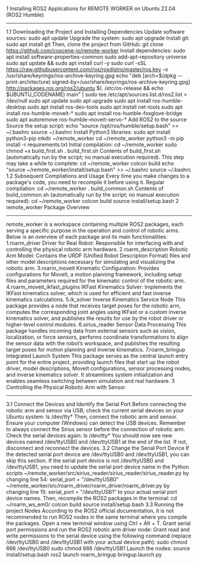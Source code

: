1 Installing ROS2 Applications for REMOTE WORKER on Ubuntu 22.04 (ROS2 Humble)

---
1.1 Downloading the Project and Installing Dependencies
Update software sources:
sudo apt update
Upgrade the system:
sudo apt upgrade
Install git:
sudo apt install git
Then, clone the project from GitHub:
git clone https://github.com/coscene-io/remote-worker
Install dependencies:
  sudo apt install software-properties-common
  sudo add-apt-repository universe
  sudo apt update && sudo apt install curl -y
  sudo curl -sSL   https://raw.githubusercontent.com/ros/rosdistro/master/ros.key   -o /usr/share/keyrings/ros-archive-keyring.gpg
  echo "deb [arch=$(dpkg --print-architecture) signed-by=/usr/share/keyrings/ros-archive-keyring.gpg]   http://packages.ros.org/ros2/ubuntu   $(. /etc/os-release && echo $UBUNTU_CODENAME) main" | sudo tee /etc/apt/sources.list.d/ros2.list > /dev/null
  sudo apt update
  sudo apt upgrade
  sudo apt install ros-humble-desktop
  sudo apt install ros-dev-tools
  sudo apt install net-tools
  sudo apt install ros-humble-moveit-*
  sudo apt install ros-humble-foxglove-bridge
  sudo apt autoremove ros-humble-moveit-servo-*
Add ROS2 to the source Source the setup script:
  echo "source /opt/ros/humble/setup.bash" >> ~/.bashrc
  source ~/.bashrc
Install Python3 libraries:
  sudo apt install python3-pip
  mkdir ~/remote_worker
  cd ~/remote_worker
  python3 -m pip install -r requirements.txt
Initial compilation:
  cd ~/remote_worker
  sudo chmod +x build_first.sh
  . build_first.sh
Contents of build_first.sh (automatically run by the script; no manual execution required). This step may take a while to complete:
  cd ~/remote_worker
  colcon build
  echo "source ~/remote_worker/install/setup.bash" >> ~/.bashrc
  source ~/.bashrc 
1.2 Subsequent Compilations and Usage
Every time you make changes to a package's code, you need to recompile it before using it.
Regular compilation:
  cd ~/remote_worker
  . build_common.sh
Contents of build_common.sh (automatically run by the script; no manual execution required):
  cd ~/remote_worker
  colcon build
  source install/setup.bash 
2 remote_worker Package Overview

---
remote_worker is a workspace containing multiple ROS2 packages, each serving a specific purpose in the operation and control of robotic arms. Below is an overview of each package and its main functionalities:
1.roarm_driver Driver for Real Robot:
  Responsible for interfacing with and controlling the physical robotic arm hardware.
2.roarm_description Robotic Arm Model:
  Contains the URDF (Unified Robot Description Format) files and other model descriptions necessary for simulating and visualizing the robotic arm.
3.roarm_moveit Kinematic Configuration:
  Provides configurations for MoveIt, a motion planning framework, including setup files and parameters required for the kinematic control of the robotic arm.
4.roarm_moveit_ikfast_plugins IKFast Kinematics Solver:
Implements the IKFast kinematics solver, which is used for efficient and fast inverse kinematics calculations.
5.ik_solver Inverse Kinematics Service Node
  This package provides a node that receives target poses for the robotic arm, computes the corresponding joint angles using IKFast or a custom inverse kinematics solver, and publishes the results for use by the robot driver or higher-level control modules.
6.sirius_reader Sensor Data Processing
  This package handles incoming data from external sensors such as vision, localization, or force sensors, performs coordinate transformations to align the sensor data with the robot’s workspace, and publishes the resulting target poses for motion planning and inverse kinematics.
7.roarm_bringup Integrated Launch System
  This package serves as the central launch entry point for the entire project, providing launch files that start up the robot driver, model descriptions, MoveIt configurations, sensor processing nodes, and inverse kinematics solver. It streamlines system initialization and enables seamless switching between simulation and real hardware.
3 Controlling the Physical Robotic Arm with Sensor

---
3.1 Connect the Devices and Identify the Serial Port
Before connecting the robotic arm and sensor via USB, check the current serial devices on your Ubuntu system:
ls /dev/tty*
Then, connect the robotic arm and sensor. Ensure your computer (Windows) can detect the USB devices. Remember to always connect the Sirius sensor before the connection of robotic arm.
Check the serial devices again:
ls /dev/tty*
You should now see new devices named /dev/ttyUSB0 and /dev/ttyUSB1 at the end of the list. If not, disconnect and reconnect the devices.
3.2 Change the Serial Port Device
If the detected serial port device are /dev/ttyUSB0 and /dev/ttyUSB1, you can skip this section.
If the serial port device is not /dev/ttyUSB0 and /dev/ttyUSB1, you need to update the serial port device name in the Python scripts 
~/remote_worker/src/sirius_reader/sirius_reader/sirius_reader.py by changing line 54:
serial_port = "/dev/ttyUSB0"
~/remote_worker/src/roarm_driver/roarm_driver/roarm_driver.py by changing line 15:
serial_port = "/dev/ttyUSB1"
to your actual serial port device names.
Then, recompile the ROS2 packages in the terminal:
  cd ~/roarm_ws_em0/
  colcon build
  source install/setup.bash
3.3 Running the project Nodes
According to the ROS2 official documentation, it is not recommended to run ROS2 nodes in the same terminal where you compile the packages. Open a new terminal window using Ctrl + Alt + T.
Grant serial port permissions and run the ROS2 robotic arm driver node:
Grant read and write permissions to the serial device using the following command (replace /dev/ttyUSB0 and /dev/ttyUSB1 with your actual device path):
sudo chmod 666 /dev/ttyUSB0
sudo chmod 666 /dev/ttyUSB1
Launch the nodes:
source install/setup.bash
ros2 launch roarm_bringup bringup.launch.py
